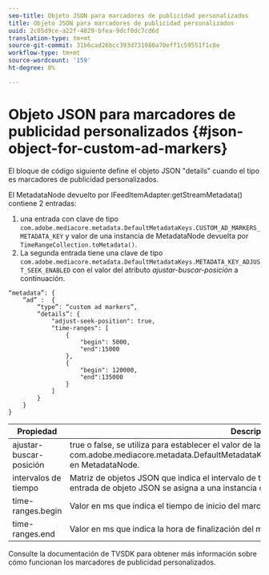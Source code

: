 ```yaml
---
seo-title: Objeto JSON para marcadores de publicidad personalizados
title: Objeto JSON para marcadores de publicidad personalizados
uuid: 2c05d9ce-a22f-4829-bfea-9dcf0dc7cd6d
translation-type: tm+mt
source-git-commit: 31b6cad26bcc393d731080a70eff1c59551f1c8e
workflow-type: tm+mt
source-wordcount: '159'
ht-degree: 0%

---
```



# Objeto JSON para marcadores de publicidad personalizados {#json-object-for-custom-ad-markers}

El bloque de código siguiente define el objeto JSON &quot;details&quot; cuando el tipo es marcadores de publicidad personalizados.

El MetadataNode devuelto por IFeedItemAdapter:getStreamMetadata() contiene 2 entradas:
1. una entrada con clave de tipo `com.adobe.mediacore.metadata.DefaultMetadataKeys.CUSTOM_AD_MARKERS_METADATA_KEY` y valor de una instancia de MetadataNode devuelta por `TimeRangeCollection.toMetadata()`.
1. La segunda entrada tiene una clave de tipo `com.adobe.mediacore.metadata.DefaultMetadataKeys.METADATA_KEY_ADJUST_SEEK_ENABLED` con el valor del atributo *ajustar-buscar-posición* a continuación.

```
“metadata”: {
    “ad” :  {
        “type”: “custom ad markers”,
        “details”: {
            "adjust-seek-position": true,
            "time-ranges": [
                {
                    "begin": 5000,
                    "end":15000
                },
                {
                    "begin": 120000,
                    "end":135000
                }
            ]
        }
    }
}
```

| Propiedad | Descripción |
|---|---|
| ajustar-buscar-posición | true o false, se utiliza para establecer el valor de la clave com.adobe.mediacore.metadata.DefaultMetadataKeys.METADATA_KEY_ADJUST_SEEK_ENABLED en MetadataNode. |
| intervalos de tiempo | Matriz de objetos JSON que indica el intervalo de tiempo de cada marcador de publicidad. Cada entrada de objeto JSON se asigna a una instancia de com.adobe.mediacore.utils.TimeRange. |
| time-ranges.begin | Valor en ms que indica el tiempo de inicio del marcador de publicidad. |
| time-ranges.end | Valor en ms que indica la hora de finalización del marcador de publicidad. |

Consulte la documentación de TVSDK para obtener más información sobre cómo funcionan los marcadores de publicidad personalizados.
